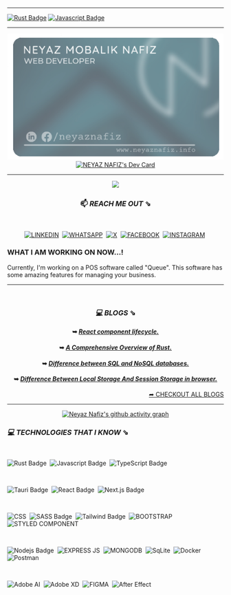 
<hr>

[![Rust Badge](https://img.shields.io/badge/Rust-000000?style=for-the-badge&labelColor=white&logo=rust&logoColor=black)](#)
[![Javascript Badge](https://img.shields.io/badge/-Javascript-F0DB4F?style=for-the-badge&labelColor=black&logo=javascript&logoColor=F0DB4F)](#)


<div align="center">
 
 <hr>

 <a href="https://neyaznafiz.info/" target="_blank"> ![neyaznafiz-github-card](./assets/github-card.png) </a><a href="https://app.daily.dev/neyaznafiz"><img src="https://api.daily.dev/devcards/eefc3b6f16304532906cff0456a27984.png?r=qkf" width="227" alt="NEYAZ NAFIZ's Dev Card"/></a>
 
  <!-- IF YOU LIKE WHAT I DO, TAKE A LOOK AT MY **_<a href="https://www.neyaznafiz.info" target="_blank">PORTFOLIO</a>_** -->
  <!-- IF YOU LIKE WHAT I DO, TAKE A LOOK AT MY **_<a href="https://drive.google.com/file/d/1RJKQbna1BbNCASHx2zt32oz1uYC2_t0B/view?usp=sharing" target="_blank">RESUME</a>_** -->
 

<hr>

  
 <img src="https://github-readme-stats.vercel.app/api?username=neyaznafiz&show_icons=true&theme=graywhite&line_height=38" width="400"> </br>
 <!-- ![GitHub Streak](https://github-readme-streak-stats.herokuapp.com/?user=neyaznafiz&theme=graywhite) -->
 
 <!-- <img src="https://github-readme-stats.vercel.app/api/top-langs/?username=neyaznafiz&theme=light&count_private=true&layout=compact" width="371" alt="neyaz's most used languages" /> -->
 
 
 <!-- <img src="https://github-readme-stats.vercel.app/api/top-langs/?username=neyaznafiz&theme=graywhite&hide_langs_below=1"> -->
 
<!--  <img width="500"  src="https://github-readme-stats.vercel.app/api/top-langs?username=neyaznafiz&show_icons=true&locale=en&layout=compact" alt="NEYAZ NAFIZ" /> -->
 
<!--  (https://github.com/DenverCoder1/github-readme-streak-stats) -->
<!--  <img src="https://github-readme-stats.vercel.app/api/top-langs/?username=neyaznafiz&theme=graywhite&hide_langs_below=1"> -->
        
 
<!-- [![Mail Badge](https://img.shields.io/badge/Microsoft_Outlook-0078D4?style=for-the-badge&logo=microsoft-outlook&logoColor=white)](mailto:neyaznafiz@outlook.com) -->


<!--  <a href="https://dev.to/neyaznafiz">![DEV.TO](https://img.shields.io/badge/dev.to-0A0A0A?style=for-the-badge&logo=devdotto&logoColor=white)</a>&nbsp; -->


<!-- <a href="https://github.com/neyaznafiz">![GITHUB](https://img.shields.io/badge/GitHub-100000?style=for-the-badge&logo=github&logoColor=white)</a>&nbsp; -->

<!-- <a href="https://pin.it/vBy1PNg">![PINTEREST](https://img.shields.io/badge/Pinterest-%23E60023.svg?&style=for-the-badge&logo=Pinterest&logoColor=white)</a>&nbsp; -->


  ### 📫  *REACH ME OUT* ⇘ 

 </br>

  <a href="https://www.linkedin.com/in/neyaznafiz/">![LINKEDIN](https://img.shields.io/badge/LinkedIn-0077B5?style=for-the-badge&logo=linkedin&logoColor=white)</a>&nbsp;
 <a href="https://wa.me/+8801303246616" target='_blank'>![WHATSAPP](https://img.shields.io/badge/WhatsApp-25D366?style=for-the-badge&logo=whatsapp&logoColor=white)</a>&nbsp;
 <a href="https://twitter.com/neyaznafiz">![X](https://img.shields.io/badge/X-000000?style=for-the-badge&logo=x&logoColor=white)</a>&nbsp;
  <a href="https://www.facebook.com/neyaznafiz">![FACEBOOK](https://img.shields.io/badge/Facebook-1877F2?style=for-the-badge&logo=facebook&logoColor=white)</a>&nbsp;
  <a href="https://instagram.com/neyaznafiz">![INSTAGRAM](	https://img.shields.io/badge/Instagram-E4405F?style=for-the-badge&logo=instagram&logoColor=white)</a>&nbsp;
 
 <div align="start">
 
 ### WHAT I AM WORKING ON NOW...!
 Currently, I'm working on a POS software called "Queue". This software has some amazing features for managing your business.

</div>

<hr>
<!-- 
![PYTHON](https://img.shields.io/badge/Python-FFD43B?style=for-the-badge&logo=python&logoColor=blue)&nbsp;
![PYCHARM](https://img.shields.io/badge/PyCharm-000000.svg?&style=for-the-badge&logo=PyCharm&logoColor=white)&nbsp; 
![VISUAL STUDIO CODE](https://img.shields.io/badge/Visual_Studio_Code-0078D4?style=for-the-badge&logo=visual%20studio%20code&logoColor=white)&nbsp;
![CANVA](https://img.shields.io/badge/Canva-%2300C4CC.svg?&style=for-the-badge&logo=Canva&logoColor=white)&nbsp;
[![Git](https://img.shields.io/badge/Git-F05032?style=for-the-badge&logo=git&logoColor=white)](#)
[![GitHub](https://img.shields.io/badge/GitHub-100000?style=for-the-badge&logo=github&logoColor=white)](#)
-->

 </br>

### *💻 BLOGS* ⇘

#### ➥ *[React component lifecycle.](https://dev.to/neyaznafiz/react-component-lifecycle-3pee)*
#### ➥ *[A Comprehensive Overview of Rust.](https://dev.to/neyaznafiz/--3lb0)*
#### ➥ *[Difference between SQL and NoSQL databases.](https://dev.to/neyaznafiz/difference-between-sql-and-nosql-databases-458j)*
#### ➥ *[Difference Between Local Storage And Session Storage in browser.](https://dev.to/neyaznafiz/difference-between-local-storage-and-session-storage-in-browser-1a5m)*

<div align="end">
 <a href='https://dev.to/neyaznafiz'> ➦ CHECKOUT ALL BLOGS <a/>
</div>

<hr>

[![Neyaz Nafiz's github activity graph](https://github-readme-activity-graph.vercel.app/graph?username=neyaznafiz&theme=react-dark&bg_color=dark&color=777777&line=5194f0&point=5194f0&hide_border=true)](https://github.com/ashutosh00710/github-readme-activity-graph)
 
 
 
<!-- ------------------------------------------  -->
 

 
<!-- -----------------------------------------  -->
 

</div>

### *💻 TECHNOLOGIES THAT I KNOW* ⇘

</br>

![Rust Badge](https://img.shields.io/badge/Rust-000000?style=for-the-badge&labelColor=white&logo=rust&logoColor=black)&nbsp;
![Javascript Badge](https://img.shields.io/badge/-Javascript-F0DB4F?style=for-the-badge&labelColor=black&logo=javascript&logoColor=F0DB4F)&nbsp;
![TypeScript Badge](https://img.shields.io/badge/TypeScript-007ACC?style=for-the-badge&logo=typescript&logoColor=white)&nbsp;

</br>

![Tauri Badge](https://img.shields.io/badge/Tauri-FFC131?style=for-the-badge&logo=Tauri&logoColor=white)&nbsp;
![React Badge](https://img.shields.io/badge/React-20232A?style=for-the-badge&logo=react&logoColor=61DAFB)&nbsp;
![Next.js Badge](https://img.shields.io/badge/next.js-000000?style=for-the-badge&logo=nextdotjs&logoColor=white)&nbsp;

</br>

![CSS](https://img.shields.io/badge/CSS3-1572B6?style=for-the-badge&logo=css3&logoColor=white)&nbsp;
![SASS Badge](https://img.shields.io/badge/Sass-CC6699?style=for-the-badge&logo=sass&logoColor=white)&nbsp;
![Tailwind Badge](https://img.shields.io/badge/Tailwind%20CSS-092749?style=for-the-badge&logo=tailwindcss&logoColor=06B6D4&labelColor=000000)&nbsp;
![BOOTSTRAP](https://img.shields.io/badge/Bootstrap-563D7C?style=for-the-badge&logo=bootstrap&logoColor=white)&nbsp;
![STYLED COMPONENT](https://img.shields.io/badge/styled--components-000000?style=for-the-badge&logo=styled-components&logoColor=white)&nbsp;

</br>

![Nodejs Badge](https://img.shields.io/badge/-Nodejs-3C873A?style=for-the-badge&labelColor=black&logo=node.js&logoColor=3C873A)&nbsp;
![EXPRESS JS](https://img.shields.io/badge/Express.js-000000?style=for-the-badge&logo=express&logoColor=white)&nbsp;
![MONGODB](https://img.shields.io/badge/MongoDB-4EA94B?style=for-the-badge&logo=mongodb&logoColor=white)&nbsp;
![SqLite](https://img.shields.io/badge/SQLite-07405E?style=for-the-badge&logo=sqlite&logoColor=white)&nbsp;
![Docker](https://img.shields.io/badge/Docker-2CA5E0?style=for-the-badge&logo=docker&logoColor=white)&nbsp;
![Postman](https://img.shields.io/badge/Postman-FF6C37?style=for-the-badge&logo=Postman&logoColor=white)&nbsp;

</br>

![Adobe AI](https://img.shields.io/badge/Adobe%20Illustrator-251200?style=for-the-badge&logo=adobe%20illustrator&logoColor=EC7322)&nbsp;
![Adobe XD](https://img.shields.io/badge/Adobe%20XD-470137?style=for-the-badge&logo=Adobe%20XD&logoColor=#FF61F6)&nbsp;
![FIGMA](https://img.shields.io/badge/Figma-F24E1E?style=for-the-badge&logo=figma&logoColor=white)&nbsp;
![After Effect](https://img.shields.io/badge/Adobe%20after%20affects-CF96FD?style=for-the-badge&logo=Adobe%20after%20effects&logoColor=393665)&nbsp;

<!-- <hr> -->
